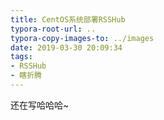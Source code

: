 ```yaml
---
title: CentOS系统部署RSSHub
typora-root-url: ..
typora-copy-images-to: ../images
date: 2019-03-30 20:09:34
tags: 
- RSSHub
- 瞎折腾
---
```


还在写哈哈哈~

